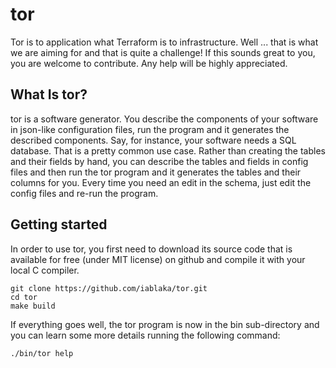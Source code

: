 # tor
Tor is to application what Terraform is to infrastructure. Well ... that is what we are aiming for and that is quite a challenge! If this sounds great to you, you are welcome to contribute. Any help will be highly appreciated.

## What Is tor?
tor is a software generator. You describe the components of your software in json-like configuration files, run the program and it generates the described components. Say, for instance, your software needs a SQL database. That is a pretty common use case. Rather than creating the tables and their fields by hand, you can describe the tables and fields in config files and then run the tor program and it generates the tables and their columns for you. Every time you need an edit in the schema, just edit the config files and re-run the program.

## Getting started

In order to use tor, you first need to download its source code that is available for free (under MIT license) on github and compile it with your local C compiler.
```
git clone https://github.com/iablaka/tor.git
cd tor
make build
```
If everything goes well, the tor program is now in the bin sub-directory and you can learn some more details running the following command:
```
./bin/tor help
```


